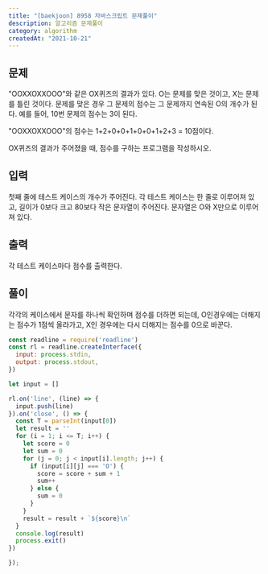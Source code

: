 ```yaml
---
title: "[baekjoon] 8958 자바스크립트 문제풀이"
description: 알고리즘 문제풀이
category: algorithm
createdAt: "2021-10-21"
---
```


## 문제

"OOXXOXXOOO"와 같은 OX퀴즈의 결과가 있다. O는 문제를 맞은 것이고, X는 문제를 틀린 것이다. 문제를 맞은 경우 그 문제의 점수는 그 문제까지 연속된 O의 개수가 된다. 예를 들어, 10번 문제의 점수는 3이 된다.

"OOXXOXXOOO"의 점수는 1+2+0+0+1+0+0+1+2+3 = 10점이다.

OX퀴즈의 결과가 주어졌을 때, 점수를 구하는 프로그램을 작성하시오.

## 입력

첫째 줄에 테스트 케이스의 개수가 주어진다. 각 테스트 케이스는 한 줄로 이루어져 있고, 길이가 0보다 크고 80보다 작은 문자열이 주어진다. 문자열은 O와 X만으로 이루어져 있다.

## 출력

각 테스트 케이스마다 점수를 출력한다.

## 풀이

각각의 케이스에서 문자를 하나씩 확인하며 점수를 더하면 되는데, O인경우에는 더해지는 점수가 1점씩 올라가고, X인 경우에는 다시 더해지는 점수를 0으로 바꾼다.

```jsx
const readline = require('readline')
const rl = readline.createInterface({
  input: process.stdin,
  output: process.stdout,
})

let input = []

rl.on('line', (line) => {
  input.push(line)
}).on('close', () => {
  const T = parseInt(input[0])
  let result = ''
  for (i = 1; i <= T; i++) {
    let score = 0
    let sum = 0
    for (j = 0; j < input[i].length; j++) {
      if (input[i][j] === 'O') {
        score = score + sum + 1
        sum++
      } else {
        sum = 0
      }
    }
    result = result + `${score}\n`
  }
  console.log(result)
  process.exit()
})

});
```
